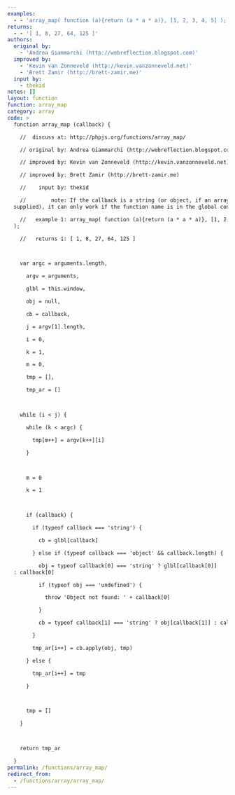 ```yaml
---
examples:
  - - 'array_map( function (a){return (a * a * a)}, [1, 2, 3, 4, 5] );'
returns:
  - - '[ 1, 8, 27, 64, 125 ]'
authors:
  original by:
    - 'Andrea Giammarchi (http://webreflection.blogspot.com)'
  improved by:
    - 'Kevin van Zonneveld (http://kevin.vanzonneveld.net)'
    - 'Brett Zamir (http://brett-zamir.me)'
  input by:
    - thekid
notes: []
layout: function
function: array_map
category: array
code: >
  function array_map (callback) {

    //  discuss at: http://phpjs.org/functions/array_map/

    // original by: Andrea Giammarchi (http://webreflection.blogspot.com)

    // improved by: Kevin van Zonneveld (http://kevin.vanzonneveld.net)

    // improved by: Brett Zamir (http://brett-zamir.me)

    //    input by: thekid

    //        note: If the callback is a string (or object, if an array is
  supplied), it can only work if the function name is in the global context

    //   example 1: array_map( function (a){return (a * a * a)}, [1, 2, 3, 4, 5]
  );

    //   returns 1: [ 1, 8, 27, 64, 125 ]



    var argc = arguments.length,

      argv = arguments,

      glbl = this.window,

      obj = null,

      cb = callback,

      j = argv[1].length,

      i = 0,

      k = 1,

      m = 0,

      tmp = [],

      tmp_ar = []



    while (i < j) {

      while (k < argc) {

        tmp[m++] = argv[k++][i]

      }



      m = 0

      k = 1



      if (callback) {

        if (typeof callback === 'string') {

          cb = glbl[callback]

        } else if (typeof callback === 'object' && callback.length) {

          obj = typeof callback[0] === 'string' ? glbl[callback[0]]
  : callback[0]

          if (typeof obj === 'undefined') {

            throw 'Object not found: ' + callback[0]

          }

          cb = typeof callback[1] === 'string' ? obj[callback[1]] : callback[1]

        }

        tmp_ar[i++] = cb.apply(obj, tmp)

      } else {

        tmp_ar[i++] = tmp

      }



      tmp = []

    }



    return tmp_ar

  }
permalink: /functions/array_map/
redirect_from:
  - /functions/array/array_map/
---
```


<!-- WARNING! This file is auto generated by `npm run web:inject`, do not edit by hand -->
